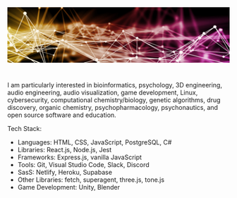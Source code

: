 <a href="https://www.linkedin.com/in/forestheims" target="_blank">
<img src="./13.webp" alt="background image" />
</a>

# 

I am particularly interested in bioinformatics, psychology, 3D engineering, audio engineering, audio visualization, game development, Linux, cybersecurity, computational chemistry/biology, genetic algorithms, drug discovery, organic chemistry, psychopharmacology, psychonautics, and open source software and education.

Tech Stack:

- Languages: HTML, CSS, JavaScript, PostgreSQL, C# 
- Libraries: React.js, Node.js, Jest
- Frameworks: Express.js, vanilla JavaScript
- Tools: Git, Visual Studio Code, Slack, Discord
- SasS: Netlify, Heroku, Supabase
- Other Libraries: fetch, superagent, three.js, tone.js
- Game Development: Unity, Blender
